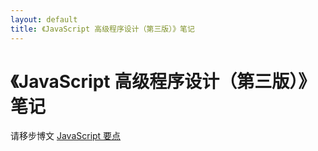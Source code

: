 ```yaml
---
layout: default
title: 《JavaScript 高级程序设计（第三版）》笔记
---
```


# 《JavaScript 高级程序设计（第三版）》笔记

请移步博文 [JavaScript 要点](https://zhictory.github.io/2018/08/20/es5-key.html)